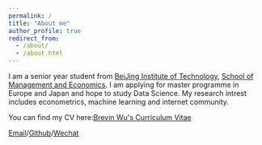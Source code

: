 ```yaml
---
permalink: /
title: "About me"
author_profile: true
redirect_from: 
  - /about/
  - /about.html
---
```


I am a senior year student from [BeiJing Institute of Technology](https://bit.edu.cn/), [School of Management and Economics](https://sme.bit.edu.cn/). I am applying for master programme in Europe and Japan and hope to study Data Science. My research intrest includes econometrics, machine learning and internet community.

You can find my CV here:[Brevin Wu's Curriculum Vitae](../assets/Curriculum_Vitae.pdf)

[Email](mailto:1120193070@bit.edu.cn)/[Github](https://paddywupython.github.io/BrevinWu.github.io/)/[Wechat](../image/wechat.jpg)

